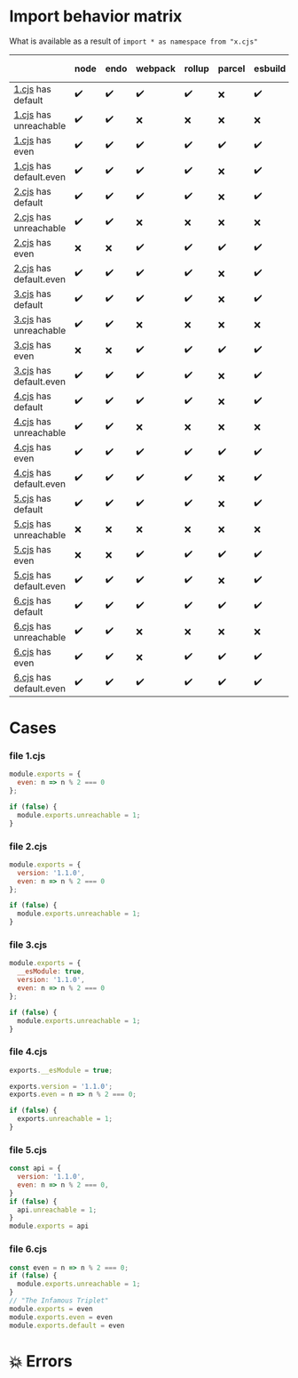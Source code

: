 

# Import behavior matrix

What is available as a result of `import * as namespace from "x.cjs"`

|  | node | endo | webpack | rollup | parcel | esbuild | typescript | TS esModuleInterop |
|  ---  |  ---  |  ---  |  ---  |  ---  |  ---  |  ---  |  ---  |  ---  |
| [1.cjs](#file-1cjs) has default | ✔️ | ✔️ | ✔️ | ✔️ | ❌ | ✔️ | ❌ | ✔️ |
| [1.cjs](#file-1cjs) has unreachable | ✔️ | ✔️ | ❌ | ❌ | ❌ | ❌ | ❌ | ❌ |
| [1.cjs](#file-1cjs) has even | ✔️ | ✔️ | ✔️ | ✔️ | ✔️ | ✔️ | ✔️ | ✔️ |
| [1.cjs](#file-1cjs) has default.even | ✔️ | ✔️ | ✔️ | ✔️ | ❌ | ✔️ | ❌ | ✔️ |
| [2.cjs](#file-2cjs) has default | ✔️ | ✔️ | ✔️ | ✔️ | ❌ | ✔️ | ❌ | ✔️ |
| [2.cjs](#file-2cjs) has unreachable | ✔️ | ✔️ | ❌ | ❌ | ❌ | ❌ | ❌ | ❌ |
| [2.cjs](#file-2cjs) has even | ❌ | ❌ | ✔️ | ✔️ | ✔️ | ✔️ | ✔️ | ✔️ |
| [2.cjs](#file-2cjs) has default.even | ✔️ | ✔️ | ✔️ | ✔️ | ❌ | ✔️ | ❌ | ✔️ |
| [3.cjs](#file-3cjs) has default | ✔️ | ✔️ | ✔️ | ✔️ | ❌ | ✔️ | ❌ | ❌ |
| [3.cjs](#file-3cjs) has unreachable | ✔️ | ✔️ | ❌ | ❌ | ❌ | ❌ | ❌ | ❌ |
| [3.cjs](#file-3cjs) has even | ❌ | ❌ | ✔️ | ✔️ | ✔️ | ✔️ | ✔️ | ✔️ |
| [3.cjs](#file-3cjs) has default.even | ✔️ | ✔️ | ✔️ | ✔️ | ❌ | ✔️ | ❌ | ❌ |
| [4.cjs](#file-4cjs) has default | ✔️ | ✔️ | ✔️ | ✔️ | ❌ | ✔️ | ❌ | ❌ |
| [4.cjs](#file-4cjs) has unreachable | ✔️ | ✔️ | ❌ | ❌ | ❌ | ❌ | ❌ | ❌ |
| [4.cjs](#file-4cjs) has even | ✔️ | ✔️ | ✔️ | ✔️ | ✔️ | ✔️ | ✔️ | ✔️ |
| [4.cjs](#file-4cjs) has default.even | ✔️ | ✔️ | ✔️ | ✔️ | ❌ | ✔️ | ❌ | ❌ |
| [5.cjs](#file-5cjs) has default | ✔️ | ✔️ | ✔️ | ✔️ | ❌ | ✔️ | ❌ | ✔️ |
| [5.cjs](#file-5cjs) has unreachable | ❌ | ❌ | ❌ | ❌ | ❌ | ❌ | ❌ | ❌ |
| [5.cjs](#file-5cjs) has even | ❌ | ❌ | ✔️ | ✔️ | ✔️ | ✔️ | ✔️ | ✔️ |
| [5.cjs](#file-5cjs) has default.even | ✔️ | ✔️ | ✔️ | ✔️ | ❌ | ✔️ | ❌ | ✔️ |
| [6.cjs](#file-6cjs) has default | ✔️ | ✔️ | ✔️ | ✔️ | ✔️ | ✔️ | ✔️ | ✔️ |
| [6.cjs](#file-6cjs) has unreachable | ✔️ | ✔️ | ❌ | ❌ | ❌ | ❌ | ❌ | ❌ |
| [6.cjs](#file-6cjs) has even | ✔️ | ✔️ | ❌ | ✔️ | ✔️ | ✔️ | ✔️ | ✔️ |
| [6.cjs](#file-6cjs) has default.even | ✔️ | ✔️ | ✔️ | ✔️ | ✔️ | ✔️ | ✔️ | ✔️ |

# Cases

### file 1.cjs
```js
module.exports = {
  even: n => n % 2 === 0
};

if (false) {
  module.exports.unreachable = 1;
}
```


### file 2.cjs
```js
module.exports = {
  version: '1.1.0',
  even: n => n % 2 === 0
};

if (false) {
  module.exports.unreachable = 1;
}
```


### file 3.cjs
```js
module.exports = {
  __esModule: true,
  version: '1.1.0',
  even: n => n % 2 === 0
};

if (false) {
  module.exports.unreachable = 1;
}
```


### file 4.cjs
```js
exports.__esModule = true;

exports.version = '1.1.0';
exports.even = n => n % 2 === 0;

if (false) {
  exports.unreachable = 1;
}
```


### file 5.cjs
```js
const api = {
  version: '1.1.0',
  even: n => n % 2 === 0,
}
if (false) {
  api.unreachable = 1;
}
module.exports = api
```


### file 6.cjs
```js
const even = n => n % 2 === 0;
if (false) {
  module.exports.unreachable = 1;
}
// "The Infamous Triplet"
module.exports = even
module.exports.even = even
module.exports.default = even
```

  

# 💥 Errors


    
